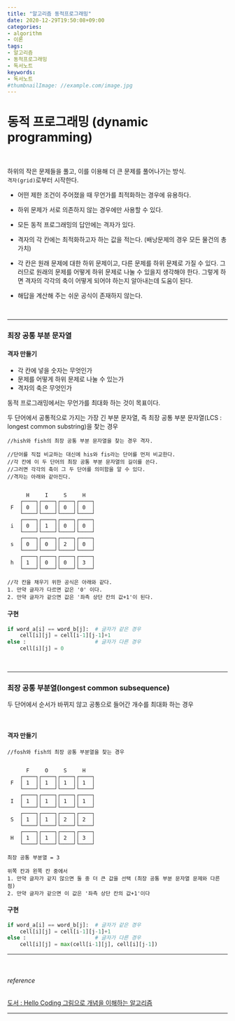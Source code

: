```yaml
---
title: "알고리즘 동적프로그래밍"
date: 2020-12-29T19:50:08+09:00
categories:
- algorithm
- 이론
tags:
- 알고리즘
- 동적프로그래밍
- 독서노트
keywords:
- 독서노트
#thumbnailImage: //example.com/image.jpg
---
```


<!--more-->
# 동적 프로그래밍 (dynamic programming)

&nbsp;

하위의 작은 문제들을 풀고, 이를 이용해 더 큰 문제를 풀어나가는 방식.   
`격자(grid)`로부터 시작한다.

- 어떤 제한 조건이 주어졌을 때 무언가를 최적화하는 경우에 유용하다. 
- 하위 문제가 서로 의존하지 않는 경우에만 사용할 수 있다.

- 모든 동적 프로그래밍의 답안에는 격자가 있다.
- 격자의 각 칸에는 최적화하고자 하는 값을 적는다. (배낭문제의 경우 모든 물건의 총 가치)
- 각 칸은 원래 문제에 대한 하위 문제이고, 다른 문제를 하위 문제로 가질 수 있다. 그러므로 원래의 문제를 어떻게 하위 문제로 나눌 수 있을지 생각해야 한다. 그렇게 하면 격자의 각각의 축이 어떻게 되어야 하는지 알아내는데 도움이 된다. 

- 해답을 계산해 주는 쉬운 공식이 존재하지 않는다.

&nbsp;

-----

### 최장 공통 부분 문자열

#### 격자 만들기
- 각 칸에 넣을 숫자는 무엇인가
- 문제를 어떻게 하위 문제로 나눌 수 있는가
- 격자의 축은 무엇인가

동적 프로그래밍에서는 무언가를 최대화 하는 것이 목표이다.    

두 단어에서 공통적으로 가지는 가장 긴 부분 문자열, 즉 최장 공통 부분 문자열(LCS : longest common substring)을 찾는 경우
```
//hish와 fish의 최장 공통 부분 문자열을 찾는 경우 격자.

//단어를 직접 비교하는 대신에 his와 fis라는 단어를 먼저 비교한다.
//각 칸에 이 두 단어의 최장 공통 부분 문자열의 길이를 쓴다. 
//그러면 각각의 축이 그 두 단어를 의미함을 알 수 있다.
//격자는 아래와 같아진다.


      H     I     S     H
    ┌────┐┌────┐┌────┐┌────┐
 F  │ 0  ││ 0  ││ 0  ││ 0  │
    └────┘└────┘└────┘└────┘
    ┌────┐┌────┐┌────┐┌────┐
 i  │ 0  ││ 1  ││ 0  ││ 0  │
    └────┘└────┘└────┘└────┘
    ┌────┐┌────┐┌────┐┌────┐
 s  │ 0  ││ 0  ││ 2  ││ 0  │
    └────┘└────┘└────┘└────┘
    ┌────┐┌────┐┌────┐┌────┐
 h  │ 1  ││ 0  ││ 0  ││ 3  │
    └────┘└────┘└────┘└────┘

//각 칸을 채우기 위한 공식은 아래와 같다.
1. 만약 글자가 다르면 값은 '0' 이다.
2. 만약 글자가 같으면 값은 '좌측 상단 칸의 값+1'이 된다.

```

#### 구현
```python
if word_a[i] == word_b[j]:  # 글자가 같은 경우
    cell[i][j] = cell[i-1][j-1]+1
else :                      # 글자가 다른 경우
    cell[i][j] = 0
```

&nbsp;

-----

### 최장 공통 부분열(longest common subsequence)
두 단어에서 순서가 바뀌지 않고 공통으로 들어간 개수를 최대화 하는 경우

&nbsp;


#### 격자 만들기
```
//fosh와 fish의 최장 공통 부분열을 찾는 경우


      F     O     S     H
    ┌────┐┌────┐┌────┐┌────┐
 F  │ 1  ││ 1  ││ 1  ││ 1  │
    └────┘└────┘└────┘└────┘
    ┌────┐┌────┐┌────┐┌────┐
 I  │ 1  ││ 1  ││ 1  ││ 1  │
    └────┘└────┘└────┘└────┘
    ┌────┐┌────┐┌────┐┌────┐
 S  │ 1  ││ 1  ││ 2  ││ 2  │
    └────┘└────┘└────┘└────┘
    ┌────┐┌────┐┌────┐┌────┐
 H  │ 1  ││ 1  ││ 2  ││ 3  │
    └────┘└────┘└────┘└────┘

최장 공통 부분열 = 3

위쪽 칸과 왼쪽 칸 중에서
1. 만약 글자가 같지 않으면 둘 중 더 큰 값을 선택 (최장 공통 부분 문자열 문제와 다른점)
2. 만약 글자가 같으면 이 값은 '좌측 상단 칸의 값+1'이다

```
#### 구현
```python
if word_a[i] == word_b[j]:  # 글자가 같은 경우
    cell[i][j] = cell[i-1][j-1]+1
else :                      # 글자가 다른 경우
    cell[i][j] = max(cell[i-1][j], cell[i][j-1])
```


-----

&nbsp;

###### reference
[도서 : Hello Coding 그림으로 개념을 이해하는 알고리즘](https://book.naver.com/bookdb/book_detail.nhn?bid=11823284)


-----